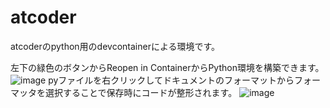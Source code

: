 # atcoder

atcoderのpython用のdevcontainerによる環境です。

左下の緑色のボタンからReopen in ContainerからPython環境を構築できます。
![image](https://user-images.githubusercontent.com/44220424/197316412-f9b14536-60e5-4e69-b791-a30d10a6f82f.png)
pyファイルを右クリックしてドキュメントのフォーマットからフォーマッタを選択することで保存時にコードが整形されます。
![image](https://user-images.githubusercontent.com/44220424/197316486-e151bb72-69dc-4628-a8cc-de105918eca2.png)

